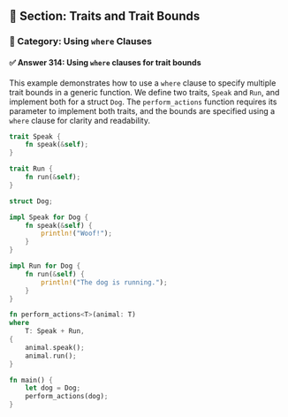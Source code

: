 ## 📘 Section: Traits and Trait Bounds  
### 🔹 Category: Using `where` Clauses  
#### ✅ Answer 314: Using `where` clauses for trait bounds

This example demonstrates how to use a `where` clause to specify multiple trait bounds in a generic function. We define two traits, `Speak` and `Run`, and implement both for a struct `Dog`. The `perform_actions` function requires its parameter to implement both traits, and the bounds are specified using a `where` clause for clarity and readability.

```rust
trait Speak {
    fn speak(&self);
}

trait Run {
    fn run(&self);
}

struct Dog;

impl Speak for Dog {
    fn speak(&self) {
        println!("Woof!");
    }
}

impl Run for Dog {
    fn run(&self) {
        println!("The dog is running.");
    }
}

fn perform_actions<T>(animal: T)
where
    T: Speak + Run,
{
    animal.speak();
    animal.run();
}

fn main() {
    let dog = Dog;
    perform_actions(dog);
}
```
